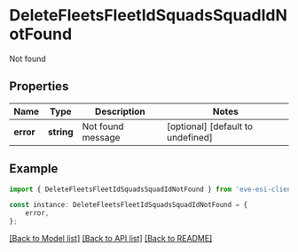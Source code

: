 # DeleteFleetsFleetIdSquadsSquadIdNotFound

Not found

## Properties

Name | Type | Description | Notes
------------ | ------------- | ------------- | -------------
**error** | **string** | Not found message | [optional] [default to undefined]

## Example

```typescript
import { DeleteFleetsFleetIdSquadsSquadIdNotFound } from 'eve-esi-client-ts';

const instance: DeleteFleetsFleetIdSquadsSquadIdNotFound = {
    error,
};
```

[[Back to Model list]](../README.md#documentation-for-models) [[Back to API list]](../README.md#documentation-for-api-endpoints) [[Back to README]](../README.md)
